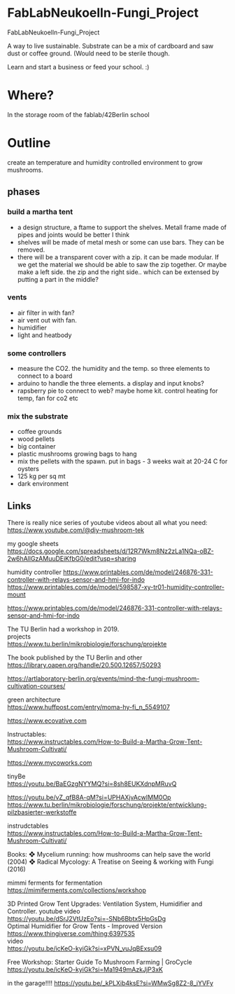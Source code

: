 # FabLabNeukoelln-Fungi_Project
FabLabNeukoelln-Fungi_Project

A way to live sustainable. 
Substrate can be a mix of cardboard and saw dust or coffee ground. (Would need to be sterile though.

Learn and start a business or feed your school. :)

# Where?
In the storage room of the fablab/42Berlin school

# Outline
create an temperature and humidity controlled environment to grow mushrooms.

## phases
### build a martha tent 
- a design structure, a ftame to support the shelves. Metall frame made of pipes and joints would be better I think
- shelves will be made of metal mesh or some can use bars. They can be removed.
- there will be a transparent cover with a zip. it can be made modular. If we get the material we should be able to
  saw the zip together. Or maybe make a left side. the zip and the right side.. which can be extensed by putting a part in the middle?

### vents
- air filter in with fan?
- air vent out with fan.
- humidifier
- light and heatbody

### some controllers
- measure the CO2. the humidity and the temp. so three elements to connect to a board
- arduino to handle the three elements. a display and input knobs?
- rapsberry pie to connect to web? maybe home kit. control heating for temp, fan for co2 etc 

### mix the substrate
- coffee grounds
- wood pellets
- big container
- plastic mushrooms growing bags to hang 
- mix the pellets with the spawn. put in bags - 3 weeks wait at 20-24 C for oysters
- 125 kg per sq mt
- dark environment

## Links  

There is really nice series of youtube videos about all what you need:  
https://www.youtube.com/@diy-mushroom-tek

my google sheets 
https://docs.google.com/spreadsheets/d/12R7Wkm8Nz2zLa1NQa-oBZ-2w6hAllGzAMuuDEiKfbG0/edit?usp=sharing  

humidity controller https://www.printables.com/de/model/246876-331-controller-with-relays-sensor-and-hmi-for-indo  
https://www.printables.com/de/model/598587-xy-tr01-humidity-controller-mount  

https://www.printables.com/de/model/246876-331-controller-with-relays-sensor-and-hmi-for-indo  

The TU Berlin had a workshop in 2019.  
projects  
https://www.tu.berlin/mikrobiologie/forschung/projekte  

The book published by the TU Berlin and other  
https://library.oapen.org/handle/20.500.12657/50293  

https://artlaboratory-berlin.org/events/mind-the-fungi-mushroom-cultivation-courses/  

green architecture  
https://www.huffpost.com/entry/moma-hy-fi_n_5549107

https://www.ecovative.com  

Instructables:  
https://www.instructables.com/How-to-Build-a-Martha-Grow-Tent-Mushroom-Cultivati/  


https://www.mycoworks.com  



tinyBe  
https://youtu.be/BaEGzgNYYMQ?si=8sh8EUKXdnpMRuvQ  

https://youtu.be/vZ_qfB8A-qM?si=UPHAXjvAcwIMM0Op  
https://www.tu.berlin/mikrobiologie/forschung/projekte/entwicklung-pilzbasierter-werkstoffe  

instrudctables  
https://www.instructables.com/How-to-Build-a-Martha-Grow-Tent-Mushroom-Cultivati/  


Books:
❖  Mycelium running: how mushrooms can help save the world (2004)
❖  Radical Mycology: A Treatise on Seeing & working with Fungi (2016)

mimmi ferments for fermentation
https://mimiferments.com/collections/workshop

3D Printed Grow Tent Upgrades: Ventilation System, Humidifier and Controller. youtube video  
https://youtu.be/dSrJ2VtUzEo?si=-SNb6Bbtx5HpGsDg  
Optimal Humidifier for Grow Tents - Improved Version  
https://www.thingiverse.com/thing:6397535  
video  
https://youtu.be/icKeO-kyiGk?si=xPVN_vuJqBExsu09  

Free Workshop: Starter Guide To Mushroom Farming | GroCycle  
https://youtu.be/icKeO-kyiGk?si=Ma1949mAzkJjP3xK

in the garage!!!!
https://youtu.be/_kPLXib4ksE?si=WMwSg8Z2-8_iYVFy
